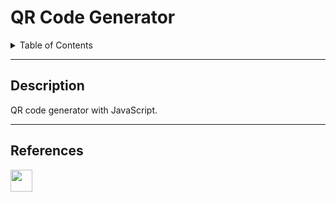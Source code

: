 # QR Code Generator

<details>
<summary> Table of Contents</summary>

- [Description](#description)
- [References](#references)

</details>

---
## Description
QR code generator with JavaScript.

---
## References
[<img class="reference-icon" src="https://cdn.jsdelivr.net/npm/simple-icons@6.12.0/icons/github.svg" width="35px">](https://github.com/davidshimjs/qrcodejs)
